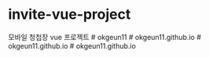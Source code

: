 # invite-vue-project
모바일 청첩장 vue 프로젝트
#   o k g e u n 1 1  
 #   o k g e u n 1 1 . g i t h u b . i o  
 #   o k g e u n 1 1 . g i t h u b . i o  
 #   o k g e u n 1 1 . g i t h u b . i o  
 